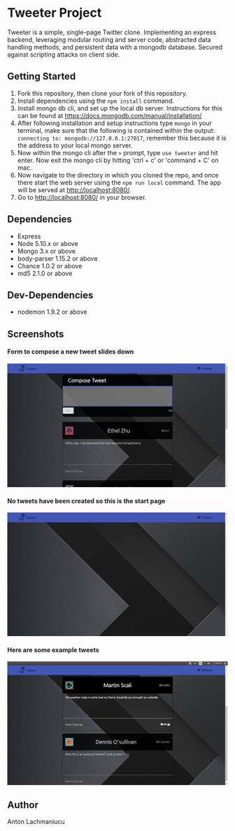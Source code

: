 # Tweeter Project

Tweeter is a simple, single-page Twitter clone. Implementing an express backend, leveraging modular routing and server code, abstracted data handling methods, and persistent data with a mongodb database. Secured against scripting attacks on client side.

## Getting Started

1. Fork this repository, then clone your fork of this repository.
2. Install dependencies using the `npm install` command.
3. Install mongo db cli, and set up the local db server. Instructions for this can be found at <https://docs.mongodb.com/manual/installation/>
4. After following installation and setup instructions type `mongo` in your terminal, make sure that the following is contained within the output: `connecting to: mongodb://127.0.0.1:27017`, remember this because it is the address to your local mongo server.
5. Now within the mongo cli after the `>` prompt, type `use tweeter` and hit enter. Now exit the mongo cli by hitting 'ctrl + c' or 'command + C' on mac.
6. Now navigate to the directory in which you cloned the repo, and once there start the web server using the `npm run local` command. The app will be served at <http://localhost:8080/>.
7. Go to <http://localhost:8080/> in your browser.

## Dependencies

- Express
- Node 5.10.x or above
- Mongo 3.x or above
- body-parser 1.15.2 or above
- Chance 1.0.2 or above
- md5 2.1.0 or above

## Dev-Dependencies
- nodemon 1.9.2 or above

## Screenshots

#### Form to compose a new tweet slides down

![alt text](https://github.com/anton2mihail/tweeter/blob/master/screenshots/tweeter-compose.png "Compose a new tweet")

#### No tweets have been created so this is the start page

![alt text](https://github.com/anton2mihail/tweeter/blob/master/screenshots/tweeter-start.png "No tweets yet")

#### Here are some example tweets

![alt text](https://github.com/anton2mihail/tweeter/blob/master/screenshots/tweeter-tweets.png "Some tweets in the page")

## Author
Anton Lachmaniucu
